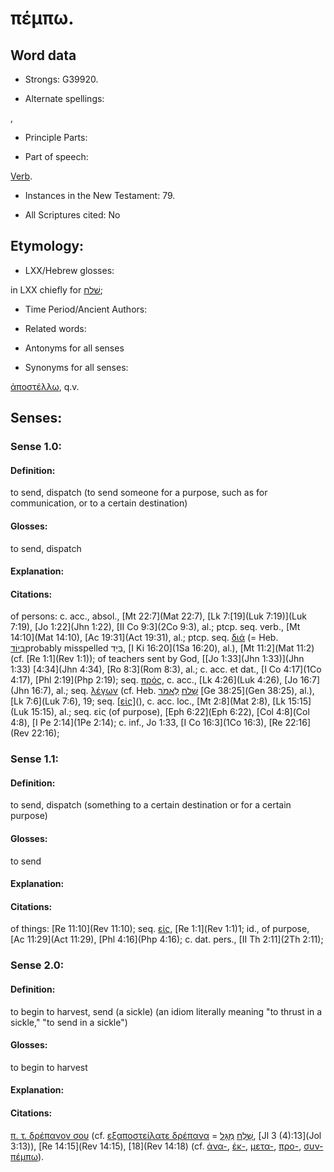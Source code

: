 # πέμπω.

<!-- Status: S2=NeedsReview -->
<!-- Lexica used for edits: BDAG, FFM, LN, A-S -->

## Word data

* Strongs: G39920.

* Alternate spellings:

,

* Principle Parts: 


* Part of speech: 

[Verb](http://ugg.readthedocs.io/en/latest/verb.html).

* Instances in the New Testament: 79.

* All Scriptures cited: No

## Etymology: 


* LXX/Hebrew glosses: 

in LXX chiefly for [שׁלח](//en-uhl/H7971);

* Time Period/Ancient Authors: 


* Related words: 

* Antonyms for all senses

* Synonyms for all senses: 

 [ἀποστέλλω](), q.v.

## Senses: 


### Sense  1.0: 

#### Definition: 

to send, dispatch (to send someone for a purpose, such as for communication, or to a certain destination)

#### Glosses:

to send, dispatch

#### Explanation:


#### Citations: 

of persons: c. acc., absol., [Mt 22:7](Mat 22:7), [Lk 7:[19](Luk 7:19)](Luk 7:19), [Jo 1:22](Jhn 1:22), [II Co 9:3](2Co 9:3), al.; ptcp. seq. verb., [Mt 14:10](Mat 14:10), [Ac 19:31](Act 19:31), al.; ptcp. seq. [διά]() (= Heb. [בְּיוֹד](//en-uhl/H3027)probably misspelled בְּיַד, [I Ki 16:20](1Sa 16:20), al.), [Mt 11:2](Mat 11:2) (cf. [Re 1:1](Rev 1:1)); of teachers sent by God, [[Jo 1:33](Jhn 1:33)](Jhn 1:33) [4:34](Jhn 4:34), [Ro 8:3](Rom 8:3), al.; c. acc. et dat., [I Co 4:17](1Co 4:17), [Phl 2:19](Php 2:19); seq. [πρός](), c. acc., [Lk 4:26](Luk 4:26), [Jo 16:7](Jhn 16:7), al.; seq. [λέγων]() (cf. Heb. [שָׁלַח](//en-uhl/H7971) [לֵאמֹר](//en-uhl/H0559) [Ge 38:25](Gen 38:25), al.), [Lk 7:6](Luk 7:6), 19; seq. [[εἰς]()](), c. acc. loc., [Mt 2:8](Mat 2:8), [Lk 15:15](Luk 15:15), al.; seq. εἰς (of purpose), [Eph 6:22](Eph 6:22), [Col 4:8](Col 4:8), [I Pe 2:14](1Pe 2:14); c. inf., Jo 1:33, [I Co 16:3](1Co 16:3), [Re 22:16](Rev 22:16);

### Sense  1.1: 

#### Definition: 

to send, dispatch (something to a certain destination or for a certain purpose)

#### Glosses:

to send

#### Explanation:


#### Citations: 

of things: [Re 11:10](Rev 11:10); seq. [εἰς](), [Re 1:1](Rev 1:1)1; id., of purpose, [Ac 11:29](Act 11:29), [Phl 4:16](Php 4:16); c. dat. pers., [II Th 2:11](2Th 2:11); 


### Sense  2.0: 

#### Definition: 

to begin to harvest, send (a sickle) (an idiom literally meaning "to thrust in a sickle," "to send in a sickle")

#### Glosses:

to begin to harvest

#### Explanation:


#### Citations:

[π. τ. δρέπανον σου]() (cf. [εξαποστείλατε δρέπανα]() = [שָׁלַח](//en-uhl/H7971) [מַגָּל](//en-uhl/H4038), [Jl 3 (4):13](Jol 3:13)), [Re 14:15](Rev 14:15), [18](Rev 14:18) (cf. [ἀνα-](), [ἐκ-](), [μετα-](), [προ-](), [συν-πέμπω]()).